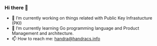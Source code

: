 ### Hi there 👋

<!--
**handracs2007/handracs2007** is a ✨ _special_ ✨ repository because its `README.md` (this file) appears on your GitHub profile.

Here are some ideas to get you started:

- 🔭 I’m currently working on ...
- 🌱 I’m currently learning ...
- 👯 I’m looking to collaborate on ...
- 🤔 I’m looking for help with ...
- 💬 Ask me about ...
- 📫 How to reach me: ...
- 😄 Pronouns: ...
- ⚡ Fun fact: ...
-->
- 🔭 I’m currently working on things related with Public Key Infrastucture (PKI)
- 🌱 I’m currently learning Go programming language and Product Management and architecture.
- 📫 How to reach me: handra@handracs.info
